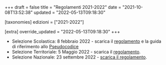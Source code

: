 +++
draft = false
title = "Regolamenti 2021-2022"
date = "2021-10-08T13:52:38"
updated = "2022-05-13T09:18:30"

[taxonomies]
edizioni = ["2021-2022"]

[extra]
override_updated = "2022-05-13T09:18:30"
+++
- Selezione Scolastica: 8 febbraio 2022 - scarica il [regolamento](/oldsite/204/Regolamento_Selezione_Scolastica_8febbraio2022.pdf) e la guida di riferimento allo [Pseudocodice](http://web.aicanet.it/downloads/OII/Pseudocodice.pdf)
- Selezione Territoriale: 5 Maggio 2022 - scarica il [regolamento](/oldsite/204/Regolamento_Selezione_Territoriale_5maggio2022_1.pdf).
- Selezione Nazionale: 23 settembre 2022 - [scarica il regolamento](/oldsite/204/OII-RegSelNazionale_23settembre2022.pdf).
